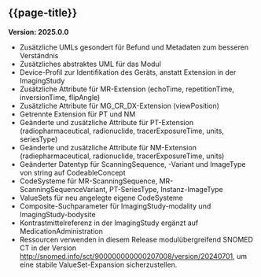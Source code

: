 ## {{page-title}}

**Version: 2025.0.0**

- Zusätzliche UMLs gesondert für Befund und Metadaten zum besseren Verständnis
- Zusätzliches abstraktes UML für das Modul
- Device-Profil zur Identifikation des Geräts, anstatt Extension in der ImagingStudy
- Zusätzliche Attribute für MR-Extension (echoTime, repetitionTime, inversionTime, flipAngle)
- Zusätzliche Attribute für MG_CR_DX-Extension (viewPosition)
- Getrennte Extension für PT und NM
- Geänderte und zusätzliche Attribute für PT-Extension (radiopharmaceutical, radionuclide, tracerExposureTime, units, seriesType)
- Geänderte und zusätzliche Attribute für NM-Extension (radiepharmaceutical, radionuclide, tracerExposureTime, units)
- Geänderter Datentyp für ScanningSequence, -Variant und ImageType von string auf CodeableConcept
- CodeSysteme für MR-ScanningSequence, MR-ScanningSequenceVariant, PT-SeriesType, Instanz-ImageType
- ValueSets für neu angelegte eigene CodeSysteme
- Composite-Suchparameter für ImagingStudy-modality und ImagingStudy-bodysite
- Kontrastmittelreferenz in der ImagingStudy ergänzt auf MedicationAdministration
- Ressourcen verwenden in diesem Release modulübergreifend SNOMED CT in der Version http://snomed.info/sct/900000000000207008/version/20240701, um eine stabile ValueSet-Expansion sicherzustellen.

